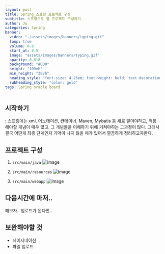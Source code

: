 ```yaml
---
layout: post
title: Spring_스프링 프로젝트 구성
subtitle: 스프링으로 웹 프로젝트 구성하기
author: Jo 
categories: Spring
banner:
  video: "./assets/images/banners/typing.gif"
  loop: true
  volume: 0.8
  start_at: 8.5
  image: "assets/images/banners/typing.gif"
  opacity: 0.618
  background: "#000"
  height: "100vh"
  min_height: "38vh"
  heading_style: "font-size: 4.25em; font-weight: bold; text-decoration: underline"
  subheading_style: "color: gold"
tags: Spring oracle board
---
```


## 시작하기
: 스프링에는 xml, 어노테이션, 컨테이너, Maven, Mybatis 등 새로 알아야하고, 적용해야할 개념이 매우 많고, 
그 개념들을 이해하기 위해 거쳐야하는 그과정이 많다.
그래서 결국 어떤게 최종 단계인지 기억이 나지 않을 때가 있어서 깔끔하게 정리하고자한다.


## 프로젝트 구성
1. ``src/main/java``
![image](https://github.com/CheeseYoung/Cheeseyoung.github.io/assets/132384527/127b5207-cf06-404e-86aa-c3ff5cccae80)

2. ``src/main/resources``
![image](https://github.com/CheeseYoung/Cheeseyoung.github.io/assets/132384527/54a96df4-0266-4c60-a917-57ce6b9df2cb)

3. ``src/main/webapp``
![image](https://github.com/CheeseYoung/Cheeseyoung.github.io/assets/132384527/e4b44337-000c-4792-bdc1-8f062381a0bd)



## 다음시간에 마저..

해보자.. 업로드가 된다면..

## 보완해야할 것
- 페이지네이션
- 파일 업로드


